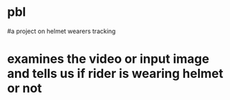 # pbl
#a project on helmet wearers tracking 
# examines the video or input image and tells us if rider is wearing helmet or not


